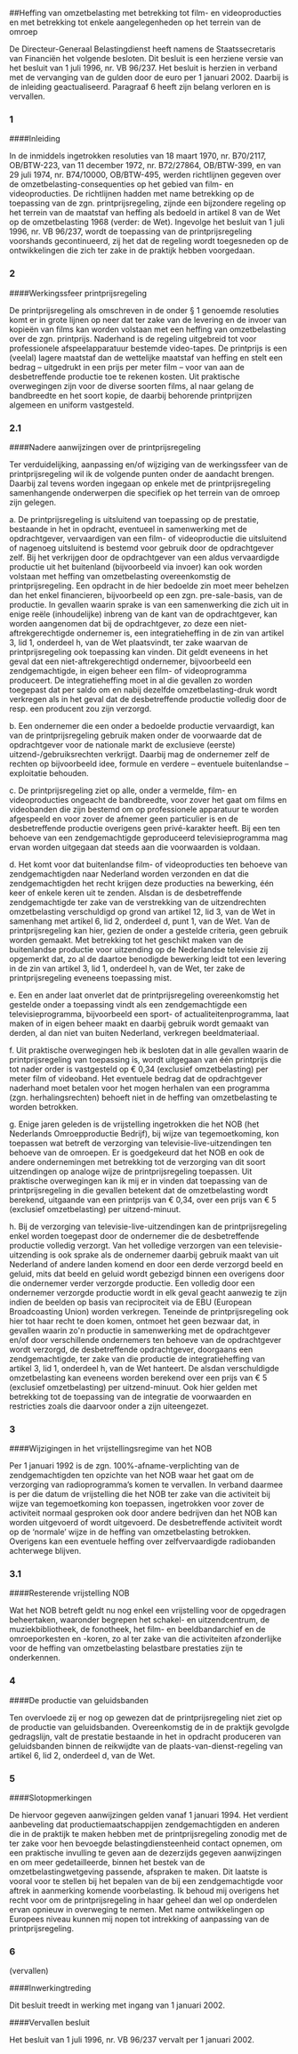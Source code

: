 <meta http-equiv='Content-Type' content='text/html; charset=utf-8' />

##Heffing van omzetbelasting met betrekking tot film- en videoproducties en met betrekking tot enkele aangelegenheden op het terrein van de omroep

De Directeur-Generaal Belastingdienst heeft namens de Staatssecretaris van Financiën het volgende besloten.     Dit besluit is een herziene versie van het besluit van 1 juli 1996, nr. VB 96/237. Het besluit is herzien in verband met de vervanging van de gulden door de euro per 1 januari 2002. Daarbij is de inleiding geactualiseerd. Paragraaf 6 heeft zijn belang verloren en is vervallen.   
### 1  

####Inleiding

In de inmiddels ingetrokken resoluties van 18 maart 1970, nr. B70/2117, OB/BTW-223, van 11 december 1972, nr. B72/27864, OB/BTW-399, en van 29 juli 1974, nr. B74/10000, OB/BTW-495, werden richtlijnen gegeven over de omzetbelasting-consequenties op het gebied van film- en videoproducties. De richtlijnen hadden met name betrekking op de toepassing van de zgn. printprijsregeling, zijnde een bijzondere regeling op het terrein van de maatstaf van heffing als bedoeld in artikel 8 van de Wet op de omzetbelasting 1968 (verder: de Wet). Ingevolge het besluit van 1 juli 1996, nr. VB 96/237, wordt de toepassing van de printprijsregeling voorshands gecontinueerd, zij het dat de regeling wordt toegesneden op de ontwikkelingen die zich ter zake in de praktijk hebben voorgedaan.    
### 2  

####Werkingssfeer printprijsregeling

De printprijsregeling als omschreven in de onder § 1 genoemde resoluties komt er in grote lijnen op neer dat ter zake van de levering en de invoer van kopieën van films kan worden volstaan met een heffing van omzetbelasting over de zgn. printprijs. Naderhand is de regeling uitgebreid tot voor professionele afspeelapparatuur bestemde video-tapes. De printprijs is een (veelal) lagere maatstaf dan de wettelijke maatstaf van heffing en stelt een bedrag – uitgedrukt in een prijs per meter film – voor van aan de desbetreffende productie toe te rekenen kosten. Uit praktische overwegingen zijn voor de diverse soorten films, al naar gelang de bandbreedte en het soort kopie, de daarbij behorende printprijzen algemeen en uniform vastgesteld.   
### 2.1  

####Nadere aanwijzingen over de printprijsregeling

Ter verduidelijking, aanpassing en/of wijziging van de werkingssfeer van de printprijsregeling wil ik de volgende punten onder de aandacht brengen. Daarbij zal tevens worden ingegaan op enkele met de printprijsregeling samenhangende onderwerpen die specifiek op het terrein van de omroep zijn gelegen. 

a. De printprijsregeling is uitsluitend van toepassing op de prestatie, bestaande in het in opdracht, eventueel in samenwerking met de opdrachtgever, vervaardigen van een film- of videoproductie die uitsluitend of nagenoeg uitsluitend is bestemd voor gebruik door de opdrachtgever zelf. Bij het verkrijgen door de opdrachtgever van een aldus vervaardigde productie uit het buitenland (bijvoorbeeld via invoer) kan ook worden volstaan met heffing van omzetbelasting overeenkomstig de printprijsregeling. Een opdracht in de hier bedoelde zin moet meer behelzen dan het enkel financieren, bijvoorbeeld op een zgn. pre-sale-basis, van de productie.  In gevallen waarin sprake is van een samenwerking die zich uit in enige reële (inhoudelijke) inbreng van de kant van de opdrachtgever, kan worden aangenomen dat bij de opdrachtgever, zo deze een niet-aftrekgerechtigde ondernemer is, een integratieheffing in de zin van artikel 3, lid 1, onderdeel h, van de Wet plaatsvindt, ter zake waarvan de printprijsregeling ook toepassing kan vinden. Dit geldt eveneens in het geval dat een niet-aftrekgerechtigd ondernemer, bijvoorbeeld een zendgemachtigde, in eigen beheer een film- of videoprogramma produceert. De integratieheffing moet in al die gevallen zo worden toegepast dat per saldo om en nabij dezelfde omzetbelasting-druk wordt verkregen als in het geval dat de desbetreffende productie volledig door de resp. een producent zou zijn verzorgd.  

b. Een ondernemer die een onder a bedoelde productie vervaardigt, kan van de printprijsregeling gebruik maken onder de voorwaarde dat de opdrachtgever voor de nationale markt de exclusieve (eerste) uitzend-/gebruiksrechten verkrijgt. Daarbij mag de ondernemer zelf de rechten op bijvoorbeeld idee, formule en verdere – eventuele buitenlandse – exploitatie behouden.  

c. De printprijsregeling ziet op alle, onder a vermelde, film- en videoproducties ongeacht de bandbreedte, voor zover het gaat om films en videobanden die zijn bestemd om op professionele apparatuur te worden afgespeeld en voor zover de afnemer geen particulier is en de desbetreffende productie overigens geen privé-karakter heeft. Bij een ten behoeve van een zendgemachtigde geproduceerd televisieprogramma mag ervan worden uitgegaan dat steeds aan die voorwaarden is voldaan.  

d. Het komt voor dat buitenlandse film- of videoproducties ten behoeve van zendgemachtigden naar Nederland worden verzonden en dat die zendgemachtigden het recht krijgen deze producties na bewerking, één keer of enkele keren uit te zenden. Alsdan is de desbetreffende zendgemachtigde ter zake van de verstrekking van de uitzendrechten omzetbelasting verschuldigd op grond van artikel 12, lid 3, van de Wet in samenhang met artikel 6, lid 2, onderdeel d, punt 1, van de Wet. Van de printprijsregeling kan hier, gezien de onder a gestelde criteria, geen gebruik worden gemaakt. Met betrekking tot het geschikt maken van de buitenlandse productie voor uitzending op de Nederlandse televisie zij opgemerkt dat, zo al de daartoe benodigde bewerking leidt tot een levering in de zin van artikel 3, lid 1, onderdeel h, van de Wet, ter zake de printprijsregeling eveneens toepassing mist.  

e. Een en ander laat onverlet dat de printprijsregeling overeenkomstig het gestelde onder a toepassing vindt als een zendgemachtigde een televisieprogramma, bijvoorbeeld een sport- of actualiteitenprogramma, laat maken of in eigen beheer maakt en daarbij gebruik wordt gemaakt van derden, al dan niet van buiten Nederland, verkregen beeldmateriaal.  

f. Uit praktische overwegingen heb ik besloten dat in alle gevallen waarin de printprijsregeling van toepassing is, wordt uitgegaan van één printprijs die tot nader order is vastgesteld op € 0,34 (exclusief omzetbelasting) per meter film of videoband. Het eventuele bedrag dat de opdrachtgever naderhand moet betalen voor het mogen herhalen van een programma (zgn. herhalingsrechten) behoeft niet in de heffing van omzetbelasting te worden betrokken.  

g. Enige jaren geleden is de vrijstelling ingetrokken die het NOB (het Nederlands Omroepproductie Bedrijf), bij wijze van tegemoetkoming, kon toepassen wat betreft de verzorging van televisie-live-uitzendingen ten behoeve van de omroepen. Er is goedgekeurd dat het NOB en ook de andere ondernemingen met betrekking tot de verzorging van dit soort uitzendingen op analoge wijze de printprijsregeling toepassen. Uit praktische overwegingen kan ik mij er in vinden dat toepassing van de printprijsregeling in die gevallen betekent dat de omzetbelasting wordt berekend, uitgaande van een printprijs van € 0,34, over een prijs van € 5 (exclusief omzetbelasting) per uitzend-minuut.  

h. Bij de verzorging van televisie-live-uitzendingen kan de printprijsregeling enkel worden toegepast door de ondernemer die de desbetreffende productie volledig verzorgt. Van het volledige verzorgen van een televisie-uitzending is ook sprake als de ondernemer daarbij gebruik maakt van uit Nederland of andere landen komend en door een derde verzorgd beeld en geluid, mits dat beeld en geluid wordt gebezigd binnen een overigens door die ondernemer verder verzorgde productie. Een volledig door een ondernemer verzorgde productie wordt in elk geval geacht aanwezig te zijn indien de beelden op basis van reciprociteit via de EBU (European Broadcoasting Union) worden verkregen.  Teneinde de printprijsregeling ook hier tot haar recht te doen komen, ontmoet het geen bezwaar dat, in gevallen waarin zo'n productie in samenwerking met de opdrachtgever en/of door verschillende ondernemers ten behoeve van de opdrachtgever wordt verzorgd, de desbetreffende opdrachtgever, doorgaans een zendgemachtigde, ter zake van die productie de integratieheffing van artikel 3, lid 1, onderdeel h, van de Wet hanteert. De alsdan verschuldigde omzetbelasting kan eveneens worden berekend over een prijs van € 5 (exclusief omzetbelasting) per uitzend-minuut. Ook hier gelden met betrekking tot de toepassing van de integratie de voorwaarden en restricties zoals die daarvoor onder a zijn uiteengezet.       
### 3  

####Wijzigingen in het vrijstellingsregime van het NOB

Per 1 januari 1992 is de zgn. 100%-afname-verplichting van de zendgemachtigden ten opzichte van het NOB waar het gaat om de verzorging van radioprogramma’s komen te vervallen. In verband daarmee is per die datum de vrijstelling die het NOB ter zake van die activiteit bij wijze van tegemoetkoming kon toepassen, ingetrokken voor zover de activiteit normaal gesproken ook door andere bedrijven dan het NOB kan worden uitgevoerd of wordt uitgevoerd. De desbetreffende activiteit wordt op de ‘normale’ wijze in de heffing van omzetbelasting betrokken. Overigens kan een eventuele heffing over zelfvervaardigde radiobanden achterwege blijven.   
### 3.1  

####Resterende vrijstelling NOB

Wat het NOB betreft geldt nu nog enkel een vrijstelling voor de opgedragen beheertaken, waaronder begrepen het schakel- en uitzendcentrum, de muziekbibliotheek, de fonotheek, het film- en beeldbandarchief en de omroeporkesten en -koren, zo al ter zake van die activiteiten afzonderlijke voor de heffing van omzetbelasting belastbare prestaties zijn te onderkennen.     
### 4  

####De productie van geluidsbanden

Ten overvloede zij er nog op gewezen dat de printprijsregeling niet ziet op de productie van geluidsbanden. Overeenkomstig de in de praktijk gevolgde gedragslijn, valt de prestatie bestaande in het in opdracht produceren van geluidsbanden binnen de reikwijdte van de plaats-van-dienst-regeling van artikel 6, lid 2, onderdeel d, van de Wet.    
### 5  

####Slotopmerkingen

De hiervoor gegeven aanwijzingen gelden vanaf 1 januari 1994. Het verdient aanbeveling dat productiemaatschappijen zendgemachtigden en anderen die in de praktijk te maken hebben met de printprijsregeling zonodig met de ter zake voor hen bevoegde belastingdiensteenheid contact opnemen, om een praktische invulling te geven aan de dezerzijds gegeven aanwijzingen en om meer gedetailleerde, binnen het bestek van de omzetbelastingwetgeving passende, afspraken te maken. Dit laatste is vooral voor te stellen bij het bepalen van de bij een zendgemachtigde voor aftrek in aanmerking komende voorbelasting. Ik behoud mij overigens het recht voor om de printprijsregeling in haar geheel dan wel op onderdelen ervan opnieuw in overweging te nemen. Met name ontwikkelingen op Europees niveau kunnen mij nopen tot intrekking of aanpassing van de printprijsregeling.    
### 6  

(vervallen)   

####Inwerkingtreding

Dit besluit treedt in werking met ingang van 1 januari 2002.    

####Vervallen besluit

Het besluit van 1 juli 1996, nr. VB 96/237 vervalt per 1 januari 2002.     
